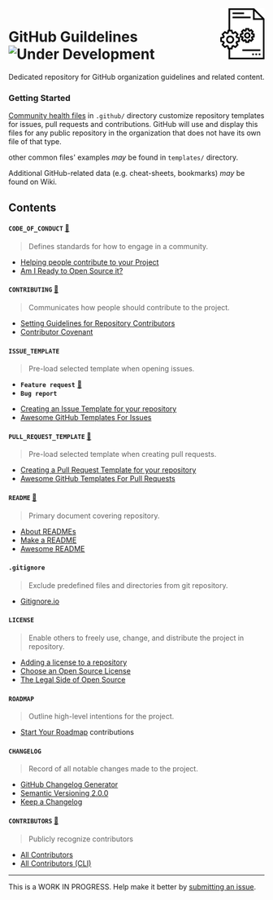 <img src="logo.png" align="right" height="100px"/>
<img align="right" width="0" height="100px" hspace="10"/>

# GitHub Guildelines ![Under Development](https://img.shields.io/badge/under-development-orange.svg)

Dedicated repository for GitHub organization guidelines and related content.

### Getting Started

[Community health files](https://help.github.com/en/articles/creating-a-default-community-health-file-for-your-organization) in `.github/` directory customize repository templates for issues, pull requests and contributions. GitHub will use and display this files for any public repository in the organization that does not have its own file of that type.

other common files' examples _may_ be found in `templates/` directory.

Additional GitHub-related data (e.g. cheat-sheets, bookmarks) _may_ be found on Wiki.


## Contents


#### `CODE_OF_CONDUCT` [:page_facing_up:](/.github/CODE_OF_CONDUCT.md)

> Defines standards for how to engage in a community.

* [Helping people contribute to your Project](https://help.github.com/articles/helping-people-contribute-to-your-project/)
* [Am I Ready to Open Source it?](https://gist.github.com/PurpleBooth/6f1ba788bf70fb501439#file-am-i-ready-to-open-source-this-md)


#### `CONTRIBUTING` [:page_with_curl:](/.github/CONTRIBUTING.md)

> Communicates how people should contribute to the project.

* [Setting Guidelines for Repository Contributors](https://help.github.com/articles/setting-guidelines-for-repository-contributors/)
* [Contributor Covenant](http://contributor-covenant.org/)


#### `ISSUE_TEMPLATE`

> Pre-load selected template when opening issues.

- **`Feature request`** [:page_with_curl:](/.github/ISSUE_TEMPLATE/feature_request.md)  
- **`Bug report`**

* [Creating an Issue Template for your repository](https://help.github.com/articles/creating-an-issue-template-for-your-repository/)
* [Awesome GitHub Templates For Issues](https://github.com/devspace/awesome-github-templates#bomb-templates-for-issues)


#### `PULL_REQUEST_TEMPLATE` [:page_with_curl:](/.github/PULL_REQUEST_TEMPLATE.md)

> Pre-load selected template when creating pull requests.

* [Creating a Pull Request Template for your repository](https://help.github.com/articles/creating-a-pull-request-template-for-your-repository/)
* [Awesome GitHub Templates For Pull Requests](https://github.com/devspace/awesome-github-templates#rocket-templates-for-pull-requests)


#### `README` [:page_facing_up:](/templates/README.md)

> Primary document covering repository.

* [About READMEs](https://help.github.com/en/articles/about-readmes)
* [Make a README](https://www.makeareadme.com/)
* [Awesome README](https://github.com/matiassingers/awesome-readme)


#### `.gitignore`

> Exclude predefined files and directories from git repository.

* [Gitignore.io](https://www.gitignore.io/)


#### `LICENSE`

> Enable others to freely use, change, and distribute the project in repository. 

* [Adding a license to a repository](https://help.github.com/en/articles/adding-a-license-to-a-repository)
* [Choose an Open Source License](https://choosealicense.com/)
* [The Legal Side of Open Source](https://opensource.guide/legal/)


#### `ROADMAP`

> Outline high-level intentions for the project.

* [Start Your Roadmap](https://mozilla.github.io/open-leadership-training-series/articles/opening-your-project/start-your-project-roadmap/)
contributions

#### `CHANGELOG`

> Record of all notable changes made to the project.

* [GitHub Changelog Generator](https://github.com/skywinder/github-changelog-generator)
* [Semantic Versioning 2.0.0](http://semver.org/)
* [Keep a Changelog](http://keepachangelog.com/)


#### `CONTRIBUTORS` [:page_with_curl:](/.github/CONTRIBUTING.md)

> Publicly recognize contributors

* [All Contributors](https://github.com/kentcdodds/all-contributors/)
* [All Contributors (CLI)](https://github.com/jfmengels/all-contributors-cli)


---

This is a WORK IN PROGRESS. Help make it better by [submitting an issue](https://github.com/haniravi/.github/issues/new).
